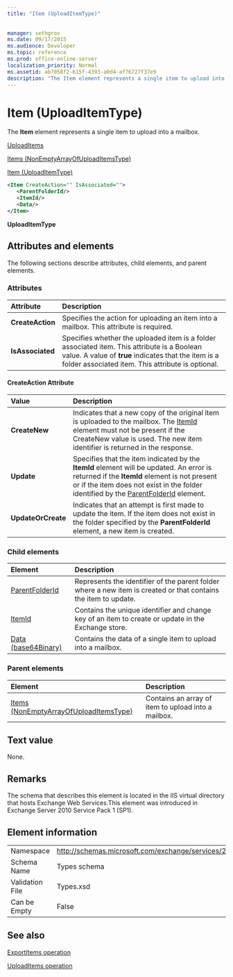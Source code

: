 ```yaml
---
title: "Item (UploadItemType)"
 
 
manager: sethgros
ms.date: 09/17/2015
ms.audience: Developer
ms.topic: reference
ms.prod: office-online-server
localization_priority: Normal
ms.assetid: ab7058f2-615f-4393-a0d4-af76727f37e9
description: "The Item element represents a single item to upload into a mailbox."
---
```


# Item (UploadItemType)

The **Item** element represents a single item to upload into a mailbox. 
  
[UploadItems](uploaditems.md)
  
[Items (NonEmptyArrayOfUploadItemsType)](items-nonemptyarrayofuploaditemstype.md)
  
[Item (UploadItemType)](item-uploaditemtype.md)
  
```XML
<Item CreateAction="" IsAssociated="">
   <ParentFolderId/>
   <ItemId/>
   <Data/>
</Item>
```

 **UploadItemType**
## Attributes and elements

The following sections describe attributes, child elements, and parent elements.
  
### Attributes

|**Attribute**|**Description**|
|:-----|:-----|
|**CreateAction** <br/> |Specifies the action for uploading an item into a mailbox. This attribute is required.  <br/> |
|**IsAssociated** <br/> |Specifies whether the uploaded item is a folder associated item. This attribute is a Boolean value. A value of **true** indicates that the item is a folder associated item. This attribute is optional.  <br/> |
   
#### CreateAction Attribute

|**Value**|**Description**|
|:-----|:-----|
|**CreateNew** <br/> |Indicates that a new copy of the original item is uploaded to the mailbox. The [ItemId](itemid.md) element must not be present if the CreateNew value is used. The new item identifier is returned in the response.  <br/> |
|**Update** <br/> |Specifies that the item indicated by the **ItemId** element will be updated. An error is returned if the **ItemId** element is not present or if the item does not exist in the folder identified by the [ParentFolderId](parentfolderid.md) element.  <br/> |
|**UpdateOrCreate** <br/> |Indicates that an attempt is first made to update the item. If the item does not exist in the folder specified by the **ParentFolderId** element, a new item is created.  <br/> |
   
### Child elements

|**Element**|**Description**|
|:-----|:-----|
|[ParentFolderId](parentfolderid.md) <br/> |Represents the identifier of the parent folder where a new item is created or that contains the item to update.  <br/> |
|[ItemId](itemid.md) <br/> |Contains the unique identifier and change key of an item to create or update in the Exchange store.  <br/> |
|[Data (base64Binary)](data-base64binary.md) <br/> |Contains the data of a single item to upload into a mailbox.  <br/> |
   
### Parent elements

|**Element**|**Description**|
|:-----|:-----|
|[Items (NonEmptyArrayOfUploadItemsType)](items-nonemptyarrayofuploaditemstype.md) <br/> |Contains an array of item to upload into a mailbox.  <br/> |
   
## Text value

None.
  
## Remarks

The schema that describes this element is located in the IIS virtual directory that hosts Exchange Web Services.This element was introduced in Exchange Server 2010 Service Pack 1 (SP1).
  
## Element information

|||
|:-----|:-----|
|Namespace  <br/> |http://schemas.microsoft.com/exchange/services/2006/types  <br/> |
|Schema Name  <br/> |Types schema  <br/> |
|Validation File  <br/> |Types.xsd  <br/> |
|Can be Empty  <br/> |False  <br/> |
   
## See also



[ExportItems operation](exportitems-operation.md)
  
[UploadItems operation](uploaditems-operation.md)

